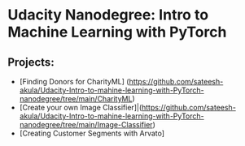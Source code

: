 # Udacity Nanodegree: Intro to Machine Learning with PyTorch

## Projects:

- [Finding Donors for CharityML] (https://github.com/sateesh-akula/Udacity-Intro-to-mahine-learning-with-PyTorch-nanodegree/tree/main/CharityML)
- [Create your own Image Classifier]|(https://github.com/sateesh-akula/Udacity-Intro-to-mahine-learning-with-PyTorch-nanodegree/tree/main/Image-Classifier)
- [Creating Customer Segments with Arvato]
